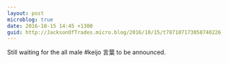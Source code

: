 ```yaml
---
layout: post
microblog: true
date: 2016-10-15 14:45 +1300
guid: http://JacksonOfTrades.micro.blog/2016/10/15/t787107173058740226.html
---
```

Still waiting for the all male #keijo 言葉 to be announced.
